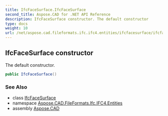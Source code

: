 ```yaml
---
title: IfcFaceSurface.IfcFaceSurface
second_title: Aspose.CAD for .NET API Reference
description: IfcFaceSurface constructor. The default constructor
type: docs
weight: 10
url: /net/aspose.cad.fileformats.ifc.ifc4.entities/ifcfacesurface/ifcfacesurface/
---
```

## IfcFaceSurface constructor

The default constructor.

```csharp
public IfcFaceSurface()
```

### See Also

* class [IfcFaceSurface](../)
* namespace [Aspose.CAD.FileFormats.Ifc.IFC4.Entities](../../ifcfacesurface/)
* assembly [Aspose.CAD](../../../)


